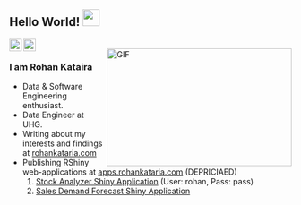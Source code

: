 ## Hello World! <img src="https://raw.githubusercontent.com/iampavangandhi/iampavangandhi/master/gifs/Hi.gif" width="30px"></h2>


<a href="https://instagram.com/byrohankataria">
  <img align="left" alt="Rohan's Instagram" width="22px" src="https://cdn.jsdelivr.net/npm/simple-icons@v3/icons/instagram.svg" />
</a>
<a href="https://twitter.com/imrohankataria">
  <img align="left" alt="Rohan's Twitter" width="22px" src="https://cdn.jsdelivr.net/npm/simple-icons@v3/icons/twitter.svg" />
</a>
<br />
<img align="right" alt="GIF" src="https://media.giphy.com/media/3oKIPEqDGUULpEU0aQ/giphy.gif" width="330" height="210"/>

### I am Rohan Kataira
- Data & Software Engineering enthusiast.
- Data Engineer at UHG.
- Writing about my interests and findings at <a href="https://rohankataria.com">rohankataria.com</a>
- Publishing RShiny web-applications at <a href="https://apps.rohankataria.com">apps.rohankataria.com</a> (DEPRICIAED)
  1. <a href="https://apps.rohankataria.com/Stock_Analyzer">Stock Analyzer Shiny Application</a> (User: rohan, Pass: pass)
  2. <a href="https://salesforecast.shinyapps.io/sales_dashboard_forecast_app/">Sales Demand Forecast Shiny Application</a>
